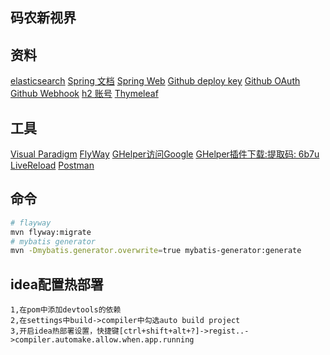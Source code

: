 ## 码农新视界

## 资料
[elasticsearch](https://elasticsearch.cn/)
[Spring 文档](https://spring.io/guides)
[Spring Web](https://spring.io/guides/gs/serving-web-content)
[Github deploy key]()
[Github OAuth](https://developer.github.com/apps/building-oauth-apps/creating-an-oauth-app/) 
[Github Webhook](https://www.jianshu.com/p/55209f1031e8)
[h2 账号](https://blog.csdn.net/tripleDemo/article/details/98888281)
[Thymeleaf](https://www.thymeleaf.org/)



## 工具
[Visual Paradigm](https://www.visual-paradigm.com/cn/)
[FlyWay](https://flywaydb.org/getstarted/firststeps/maven)
[GHelper访问Google](https://www.wonxun.net/share/426)
[GHelper插件下载:提取码: 6b7u](https://pan.baidu.com/s/1h_F_lPUjTTC3bl7NtGBadA)
[LiveReload](http://livereload.com/extensions/)
[Postman](https://chrome.google.com/webstore/detail/postman/fhbjgbiflinjbdggehcddcbncdddomop?hl=en)


## 命令
```bash
# flayway
mvn flyway:migrate
# mybatis generator
mvn -Dmybatis.generator.overwrite=true mybatis-generator:generate
```



## idea配置热部署
````
1,在pom中添加devtools的依赖
2,在settings中build->compiler中勾选auto build project
3,开启idea热部署设置，快捷键[ctrl+shift+alt+?]->regist..->compiler.automake.allow.when.app.running
````